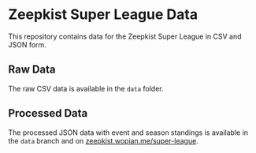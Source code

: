 # Zeepkist Super League Data

This repository contains data for the Zeepkist Super League in CSV and JSON form.

## Raw Data

The raw CSV data is available in the `data` folder.

## Processed Data

The processed JSON data with event and season standings is available in the `data` branch and on [zeepkist.wopian.me/super-league](https://zeepkist.wopian.me/super-league).
